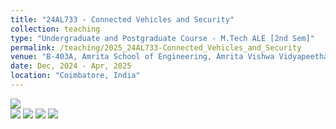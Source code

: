 ```yaml
---
title: "24AL733 - Connected Vehicles and Security"
collection: teaching
type: "Undergraduate and Postgraduate Course - M.Tech ALE [2nd Sem]"
permalink: /teaching/2025_24AL733-Connected_Vehicles_and_Security
venue: "B-403A, Amrita School of Engineering, Amrita Vishwa Vidyapeetham"
date: Dec, 2024 - Apr, 2025
location: "Coimbatore, India"
---
```


![](https://img.shields.io/badge/Students-10-blue) <br/>
![](https://img.shields.io/badge/Course_Outcome_Attainment-TBD-blue) 
![](https://img.shields.io/badge/Average_Marks-TBD-blue) 
![](https://img.shields.io/badge/TLP_Feedback-TBD-blue) 
![](https://img.shields.io/badge/Course_Feedback-TBD-blue) 

